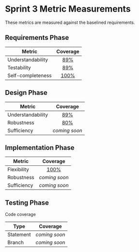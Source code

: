 # Sprint 3 Metric Measurements

These metrics are measured against the baselined requirements. 


## Requirements Phase

Metric | Coverage
--- | :---:
Understandability | [89%](./requirements-understandability-measurements.md)
Testability | [89%](./requirements-testability-measurements.md)
Self-completeness | [100%](./requirements-self-completeness-measurements.md)


## Design Phase

Metric | Coverage
--- | :---:
Understandability | [89%](./design-understandability-measurements.md)
Robustness | [80%](./design-robustness-measurements.md)
Sufficiency | *coming soon*


## Implementation Phase

Metric | Coverage
--- | :---:
Flexibility | [100%](./implementation-flexibility-measurements.md)
Robustness | *coming soon*
Sufficiency | *coming soon*


## Testing Phase

Code coverage

Type | Coverage
--- | :---:
Statement | *coming soon*
Branch | *coming soon*

